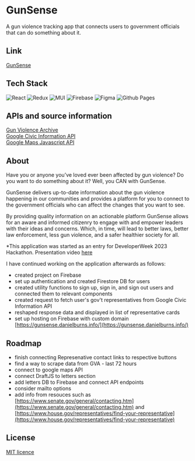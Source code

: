 
# GunSense

A gun violence tracking app that connects users to government officials that can do something about it.

## Link
[GunSense](https://danielxburns.github.io/gunsense/)

## Tech Stack

![React](https://img.shields.io/badge/React-20232A?style=for-the-badge&logo=react&logoColor=61DAFB)
![Redux](https://img.shields.io/badge/redux-%23593d88.svg?style=for-the-badge&logo=redux&logoColor=white)
![MUI](https://img.shields.io/badge/MUI-%230081CB.svg?style=for-the-badge&logo=mui&logoColor=white)
![Firebase](https://img.shields.io/badge/Firebase-039BE5?style=for-the-badge&logo=Firebase&logoColor=white)
![Figma](https://img.shields.io/badge/figma-%23F24E1E.svg?style=for-the-badge&logo=figma&logoColor=white)
![Github Pages](https://img.shields.io/badge/github%20pages-121013?style=for-the-badge&logo=github&logoColor=white)

## APIs and source information

[Gun Violence Archive](https://www.gunviolencearchive.org)  
[Google Civic Information API](https://developers.google.com/civic-information)  
[Google Maps Javascript API](https://developers.google.com/maps/documentation/javascript)  

## About
Have you or anyone you’ve loved ever been affected by gun violence? Do
you want to do something about it? Well, you CAN with GunSense.

GunSense delivers up-to-date information about the gun violence
happening in our communities and provides a platform for you to connect
to the government officials who can affect the changes that you want to
see.

By providing quality information on an actionable platform GunSense
allows for an aware and informed citizenry to engage with and empower
leaders with their ideas and concerns. Which, in time, will lead to
better laws, better law enforcement, less gun violence, and a safer
healthier society for all.

*This application was started as an entry for DeveloperWeek 2023 Hackathon. Presentation video [here](https://www.youtube.com/watch?v=kO4aICMYYWs)

I have continued working on the application afterwards as follows:
  - created project on Firebase
  - set up authentication and created Firestore DB for users 
  - created utility functions to sign up, sign in, and sign out users and connected them to relevant components
  - created request to fetch user's gov't representatives from Google Civic Information API
  - reshaped response data and displayed in list of representative cards
  - set up hosting on Firebase with custom domain [https://gunsense.danielburns.info/](https://gunsense.danielburns.info/)

## Roadmap
  - finish connecting Represenative contact links to respective buttons
  - find a way to scrape data from GVA - last 72 hours
  - connect to google maps API
  - connect DraftJS to letters section
  - add letters DB to Firebase and connect API endpoints
  - consider mailto options
  - add info from resouces such as [https://www.senate.gov/general/contacting.htm](https://www.senate.gov/general/contacting.htm) and [https://www.house.gov/representatives/find-your-representative](https://www.house.gov/representatives/find-your-representative)


## License

[MIT licence](https://choosealicense.com/licenses/mit/)